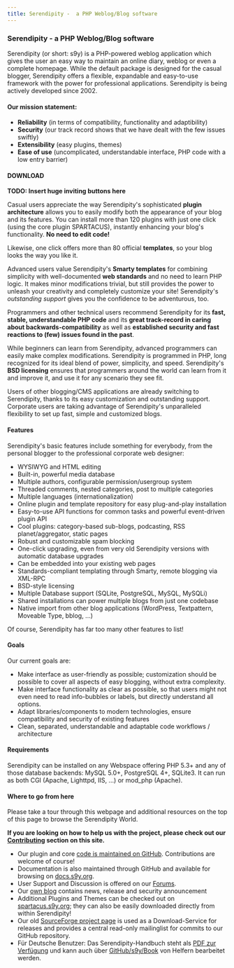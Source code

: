 ```yaml
---
title: Serendipity -  a PHP Weblog/Blog software
---
```

### Serendipity -  a PHP Weblog/Blog software

Serendipity (or short: s9y) is a PHP-powered weblog application which gives the user an easy way to maintain an online diary, weblog or even a complete homepage.  While the default package is designed for the casual blogger, Serendipity offers a flexible, expandable and easy-to-use framework with the power for professional applications. Serendipity is being actively developed since 2002.

#### Our mission statement:

* **Reliability** (in terms of compatibility, functionality and adaptibility)
* **Security** (our track record shows that we have dealt with the few issues swiftly)
* **Extensibility** (easy plugins, themes)
* **Ease of use** (uncomplicated, understandable interface, PHP code with a low entry barrier)

#### DOWNLOAD

**TODO: Insert huge inviting buttons here**

Casual users appreciate the way Serendipity's sophisticated **plugin architecture** allows you to easily modify both the appearance of your blog and its features. You can install more than 120 plugins with just one click (using the core plugin SPARTACUS), instantly enhancing your blog's functionality. **No need to edit code!**

Likewise, one click offers more than 80 official **templates**, so your blog looks the way you like it.

Advanced users value Serendipity's **Smarty templates** for combining simplicity with well-documented **web standards** and no need to learn PHP logic. It makes minor modifications trivial, but still provides the power to unleash your creativity and completely customize your site! Serendipity's *outstanding support* gives you the confidence to be adventurous, too.

Programmers and other technical users recommend Serendipity for its **fast, stable, understandable PHP code** and its **great track-record in caring about backwards-compatibility** as well as **established security and fast reactions to (few) issues found in the past**.

While beginners can learn from Serendipity, advanced programmers can easily make complex modifications. Serendipity is programmed in PHP, long recognized for its ideal blend of power, simplicity, and speed. Serendipity's **BSD licensing** ensures that programmers around the world can learn from it and improve it, and use it for any scenario they see fit.

Users of other blogging/CMS applications are already switching to Serendipity, thanks to its easy customization and outstanding support.  Corporate users are taking advantage of Serendipity's unparalleled flexibility to set up fast, simple and customized blogs.

#### Features

Serendipity's basic features include something for everybody, from the personal blogger to the professional corporate web designer:

* WYSIWYG and HTML editing
* Built-in, powerful media database
* Multiple authors, configurable permission/usergroup system
* Threaded comments, nested categories, post to multiple categories
* Multiple languages (internationalization)
* Online plugin and template repository for easy plug-and-play installation
* Easy-to-use API functions for common tasks and powerful event-driven plugin API
* Cool plugins: category-based sub-blogs, podcasting, RSS planet/aggregator, static pages
* Robust and customizable spam blocking
* One-click upgrading, even from very old Serendipity versions with automatic database upgrades
* Can be embedded into your existing web pages
* Standards-compliant templating through Smarty, remote blogging via XML-RPC
* BSD-style licensing
* Multiple Database support (SQLite, PostgreSQL, MySQL, MySQLi)
* Shared installations can power multiple blogs from just one codebase
* Native import from other blog applications (WordPress, Textpattern, Moveable Type, bblog, ...)

Of course, Serendipity has far too many other features to list!

#### Goals

Our current goals are:

* Make interface as user-friendly as possible; customization should be possible to cover all aspects of easy blogging, without extra complexity.
* Make interface functionality as clear as possible, so that users might not even need to read info-bubbles or labels, but directly understand all options.
* Adapt libraries/components to modern technologies, ensure compatibility and security of existing features
* Clean, separated, understandable and adaptable code workflows / architecture

#### Requirements

Serendipity can be installed on any Webspace offering PHP 5.3+ and any of those database backends: MySQL 5.0+, PostgreSQL 4+, SQLite3. It can run as both CGI (Apache, Lighttpd, IIS, ...) or mod_php (Apache).

#### Where to go from here

Please take a tour through this webpage and additional resources on the top of this page to browse the Serendipity World.

**If you are looking on how to help us with the project, please check out our [Contributing](http://docs.s9y.org/contributing/) section on this site.**

* Our plugin and core [code is maintained on GitHub](https://github.com/s9y/). Contributions are welcome of course!
* Documentation is also maintained through GitHub and available for browsing on [docs.s9y.org](http://docs.s9y.org).
* User Support and Discussion is offered on our [Forums](http://board.s9y.org).
* Our [own blog](http://blog.s9y.org) contains news, release and security announcement
* Additional Plugins and Themes can be checked out on [spartacus.s9y.org](http://spartacus.s9y.org); they can also be easily downloaded directly from within Serendipity!
* Our old [SourceForge project page](http://sf.net/projects/php-blog) is used as a Download-Service for releases and provides a central read-only mailinglist for commits to our GitHub repository.
* Für Deutsche Benutzer: Das Serendipity-Handbuch steht als [PDF zur Verfügung](https://github.com/s9y/Book/blob/master/serendipity.pdf?raw=true) und kann auch über [GitHub/s9y/Book](https://github.com/s9y/Book) von Helfern bearbeitet werden.
